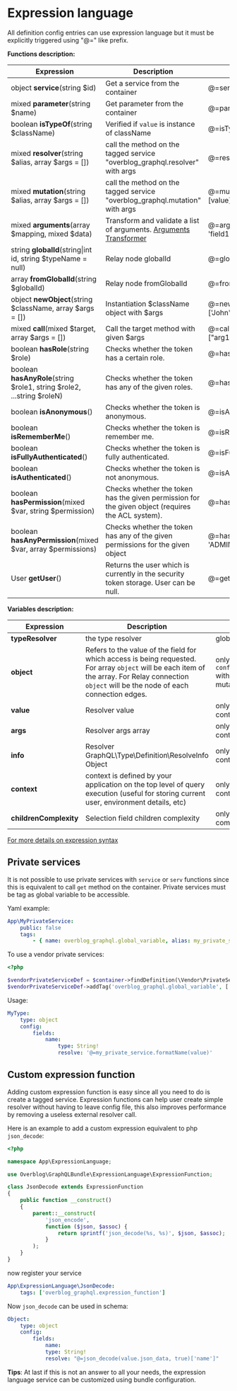 Expression language
===================

All definition config entries can use expression language but it must be explicitly triggered using "@=" like prefix.

**Functions description:**

| Expression                                                             | Description                                                                                       | Usage                                                                    | Alias |
| ---------------------------------------------------------------------- | --------------------------------------------------------------------------------------------------| -------------------------------------------------------------------------| ----- |
| object **service**(string $id)                                         | Get a service from the container                                                                  | @=service('my_service').customMethod()                                   | serv  |
| mixed **parameter**(string $name)                                      | Get parameter from the container                                                                  | @=parameter('kernel.debug')                                              | param |
| boolean **isTypeOf**(string $className)                                | Verified if `value` is instance of className                                                      | @=isTypeOf('AppBundle\\User\\User')                                      |
| mixed **resolver**(string $alias, array $args = [])                    | call the method on the tagged service "overblog_graphql.resolver" with args                       | @=resolver('blog_by_id', [value['blogID']]                               | res   |
| mixed **mutation**(string $alias, array $args = [])                    | call the method on the tagged service "overblog_graphql.mutation" with args                       | @=mutation('remove_post_from_community', [value])                        | mut   |
| mixed **arguments**(array $mapping, mixed $data)                       | Transform and validate a list of arguments. [Arguments Transformer](../annotations/arguments-transformer.md)     | @=arguments({ 'input': 'MyInput' }, {'input': { 'field1': "value1" }]) |
| string **globalId**(string\|int id, string $typeName = null)           | Relay node globalId                                                                               | @=globalId(15, 'User')                                                   |
| array **fromGlobalId**(string $globalId)                               | Relay node fromGlobalId                                                                           | @=fromGlobalId('QmxvZzox')                                               |
| object **newObject**(string $className, array $args = [])              | Instantiation $className object with $args                                                        | @=newObject('AppBundle\\User\\User', ['John', 15])                       |
| mixed **call**(mixed $target, array $args = [])                        | Call the target method with given $args                                                           | @=call(service('my_service').method, ["arg1", 2])                        |
| boolean **hasRole**(string $role)                                      | Checks whether the token has a certain role.                                                      | @=hasRole('ROLE_API')                                                    |
| boolean **hasAnyRole**(string $role1, string $role2, ...string $roleN) | Checks whether the token has any of the given roles.                                              | @=hasAnyRole('ROLE_API', 'ROLE_ADMIN')                                   |
| boolean **isAnonymous**()                                              | Checks whether the token is anonymous.                                                            | @=isAnonymous()                                                          |
| boolean **isRememberMe**()                                             | Checks whether the token is remember me.                                                          | @=isRememberMe()                                                         |
| boolean **isFullyAuthenticated**()                                     | Checks whether the token is fully authenticated.                                                  | @=isFullyAuthenticated()                                                 |
| boolean **isAuthenticated**()                                          | Checks whether the token is not anonymous.                                                        | @=isAuthenticated()                                                      |
| boolean **hasPermission**(mixed $var, string $permission)              | Checks whether the token has the given permission for the given object (requires the ACL system). | @=hasPermission(object, 'OWNER')                                         |
| boolean **hasAnyPermission**(mixed $var, array $permissions)           | Checks whether the token has any of the given permissions for the given object                    | @=hasAnyPermission(object, ['OWNER', 'ADMIN'])                           |
| User **getUser**()                                                     | Returns the user which is currently in the security token storage. User can be null.              | @=getUser()                                                              |


**Variables description:**

| Expression             | Description                                                                                                                                                                                       | Scope                                                                                      |
| ---------------------- | ------------------------------------------------------------------------------------------------------------------------------------------------------------------------------------------------- | ------------------------------------------------------------------------------------------ |
| **typeResolver**       | the type resolver                                                                                                                                                                                 | global                                                                                     |
| **object**             | Refers to the value of the field for which access is being requested. For array `object` will be each item of the array. For Relay connection `object` will be the node of each connection edges. | only available for `config.fields.*.access` with query operation or mutation payload type. |
| **value**              | Resolver value                                                                                                                                                                                    | only available in resolve context                                                          |
| **args**               | Resolver args array                                                                                                                                                                               | only available in resolve context                                                          |
| **info**               | Resolver GraphQL\Type\Definition\ResolveInfo Object                                                                                                                                               | only available in resolve context                                                          |
| **context**            | context is defined by your application on the top level of query execution (useful for storing current user, environment details, etc)                                                            | only available in resolve context                                                          |
| **childrenComplexity** | Selection field children complexity                                                                                                                                                               | only available in complexity context                                                       |

[For more details on expression syntax](http://symfony.com/doc/current/components/expression_language/syntax.html)

Private services
----------------

It is not possible to use private services with `service` or `serv` functions since this is equivalent to call
`get` method on the container. Private services must be tag as global variable to be accessible.

Yaml example:

```yaml
App\MyPrivateService:
    public: false
    tags:
        - { name: overblog_graphql.global_variable, alias: my_private_service }
```

To use a vendor private services:

```php
<?php

$vendorPrivateServiceDef = $container->findDefinition(\Vendor\PrivateService::class);
$vendorPrivateServiceDef->addTag('overblog_graphql.global_variable', ['alias' => 'vendor_private_service']);
```

Usage:

```yaml
MyType:
    type: object
    config:
        fields:
            name:
                type: String!
                resolve: '@=my_private_service.formatName(value)'
```

Custom expression function
--------------------------

Adding custom expression function is easy since all you need to do is create a tagged service.
Expression functions can help user create simple resolver without having to leave config file,
this also improves performance by removing a useless external resolver call.

Here is an example to add a custom expression equivalent to php `json_decode`:

```php
<?php

namespace App\ExpressionLanguage;

use Overblog\GraphQLBundle\ExpressionLanguage\ExpressionFunction;

class JsonDecode extends ExpressionFunction
{
    public function __construct()
    {
        parent::__construct(
            'json_encode',
            function ($json, $assoc) {
                return sprintf('json_decode(%s, %s)', $json, $assoc);
            }
        );
    }
}
```

now register your service

```yaml
App\ExpressionLanguage\JsonDecode:
    tags: ['overblog_graphql.expression_function']
```

Now `json_decode` can be used in schema:

```yaml
Object:
    type: object
    config:
        fields:
            name:
            type: String!
            resolve: "@=json_decode(value.json_data, true)['name']"
```

**Tips**: At last if this is not an answer to all your needs, the expression language service can be customized
using bundle configuration.

